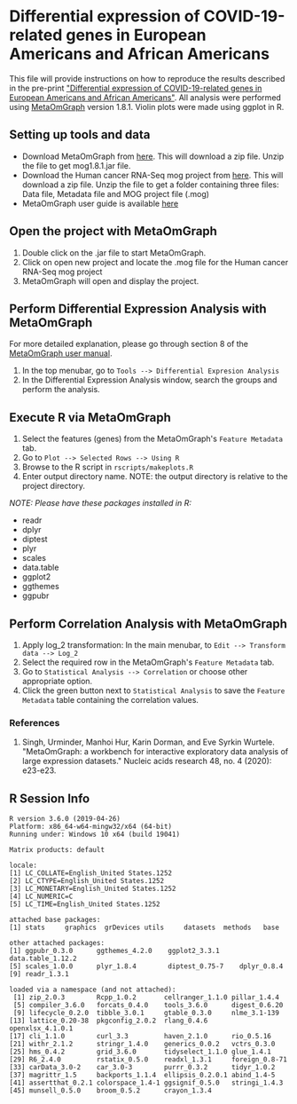 # Differential expression of COVID-19-related genes in European Americans and African Americans
This file will provide instructions on how to reproduce the results described in the pre-print ["Differential expression of COVID-19-related genes in European Americans and African Americans"](https://www.biorxiv.org/content/10.1101/2020.06.09.143271v3).
All analysis were performed using [MetaOmGraph](https://github.com/urmi-21/MetaOmGraph) version 1.8.1. Violin plots were made using ggplot in R.

## Setting up tools and data
* Download MetaOmGraph from [here](http://metnetweb.gdcb.iastate.edu/MetNet_MetaOmGraph.htm). This will download a zip file. Unzip the file to get mog1.8.1.jar file.
* Download the Human cancer RNA-Seq mog project from [here](http://metnetweb.gdcb.iastate.edu/MetNet_MetaOmGraph.htm). This will download a zip file. Unzip the file to get a folder containing three files: Data file, Metadata file and MOG project file (.mog)
* MetaOmGraph user guide is available [here](https://github.com/urmi-21/MetaOmGraph/tree/master/manual)

## Open the project with MetaOmGraph
1. Double click on the .jar file to start MetaOmGraph.
2. Click on open new project and locate the .mog file for the Human cancer RNA-Seq mog project
3. MetaOmGraph will open and display the project.

## Perform Differential Expression Analysis with MetaOmGraph
For more detailed explanation, please go through section 8 of the [MetaOmGraph user manual](https://github.com/urmi-21/MetaOmGraph/tree/master/manual).
1. In the top menubar, go to `Tools --> Differential Expresion Analysis`
2. In the Differential Expression Analysis window, search the groups and perform the analysis.


## Execute R via MetaOmGraph
1. Select the features (genes) from the MetaOmGraph's `Feature Metadata` tab.
2. Go to `Plot --> Selected Rows --> Using R`
3. Browse to the R script in `rscripts/makeplots.R`
4. Enter output directory name. NOTE: the output directory is relative to the project directory.

*NOTE: Please have these packages installed in R:*
* readr
* dplyr
* diptest
* plyr
* scales
* data.table
* ggplot2
* ggthemes
* ggpubr


## Perform Correlation Analysis with MetaOmGraph
1. Apply log_2 transformation: In the main menubar, to `Edit --> Transform data --> Log_2`
2. Select the required row in the MetaOmGraph's `Feature Metadata` tab.
3. Go to `Statistical Analysis --> Correlation` or choose other appropriate option.
4. Click the green button next to `Statistical Analysis` to save the `Feature Metadata` table containing the correlation values.


### References
1. Singh, Urminder, Manhoi Hur, Karin Dorman, and Eve Syrkin Wurtele. "MetaOmGraph: a workbench for interactive exploratory data analysis of large expression datasets." Nucleic acids research 48, no. 4 (2020): e23-e23.

## R Session Info
```
R version 3.6.0 (2019-04-26)
Platform: x86_64-w64-mingw32/x64 (64-bit)
Running under: Windows 10 x64 (build 19041)

Matrix products: default

locale:
[1] LC_COLLATE=English_United States.1252 
[2] LC_CTYPE=English_United States.1252   
[3] LC_MONETARY=English_United States.1252
[4] LC_NUMERIC=C                          
[5] LC_TIME=English_United States.1252    

attached base packages:
[1] stats     graphics  grDevices utils     datasets  methods   base     

other attached packages:
[1] ggpubr_0.3.0      ggthemes_4.2.0    ggplot2_3.3.1     data.table_1.12.2
[5] scales_1.0.0      plyr_1.8.4        diptest_0.75-7    dplyr_0.8.4      
[9] readr_1.3.1      

loaded via a namespace (and not attached):
 [1] zip_2.0.3        Rcpp_1.0.2       cellranger_1.1.0 pillar_1.4.4    
 [5] compiler_3.6.0   forcats_0.4.0    tools_3.6.0      digest_0.6.20   
 [9] lifecycle_0.2.0  tibble_3.0.1     gtable_0.3.0     nlme_3.1-139    
[13] lattice_0.20-38  pkgconfig_2.0.2  rlang_0.4.6      openxlsx_4.1.0.1
[17] cli_1.1.0        curl_3.3         haven_2.1.0      rio_0.5.16      
[21] withr_2.1.2      stringr_1.4.0    generics_0.0.2   vctrs_0.3.0     
[25] hms_0.4.2        grid_3.6.0       tidyselect_1.1.0 glue_1.4.1      
[29] R6_2.4.0         rstatix_0.5.0    readxl_1.3.1     foreign_0.8-71  
[33] carData_3.0-2    car_3.0-3        purrr_0.3.2      tidyr_1.0.2     
[37] magrittr_1.5     backports_1.1.4  ellipsis_0.2.0.1 abind_1.4-5     
[41] assertthat_0.2.1 colorspace_1.4-1 ggsignif_0.5.0   stringi_1.4.3   
[45] munsell_0.5.0    broom_0.5.2      crayon_1.3.4    

```
